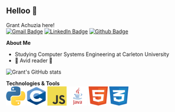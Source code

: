 ## **Helloo** 👋

Grant Achuzia here! <br>
[![Gmail Badge](https://img.shields.io/badge/Gmail-D14836?style=for-the-badge&logo=gmail&logoColor=white&link=mailto:achuziaduby@gmail.com)](mailto:achuziaduby@gmail.com)
[![LinkedIn Badge](https://img.shields.io/badge/LinkedIn-0077B5?style=for-the-badge&logo=linkedin&logoColor=white&link=inkedin.com/in/grant-achuzia-8259251b8/)](https://www.linkedin.com/in/grant-achuzia-8259251b8/)
[![Github Badge](https://img.shields.io/badge/GitHub-100000?style=for-the-badge&logo=github&logoColor=white)](https://github.com/GAchuzia)

**About Me** <br>
- Studying Computer Systems Engineering at Carleton University
- 📖 Avid reader 📖

![Grant's GitHub stats](https://github-readme-stats.vercel.app/api?username=GAchuzia&show_icons=true&theme=dracula)     








**Technologies & Tools** <br>
<img height="52" width="52" src="media/python.svg"/>
<img height="52" width="52" src="media/c.svg"/>
<img height="52" width="52" src="media/javascript.svg"/>
<img height="52" width="52" src="media/java.svg"/>
<img height="52" width="52" src="media/html5.svg"/>
<img height="52" width="52" src="media/css3.svg"/>



<!---
GAchuzia/GAchuzia is a ✨ special ✨ repository because its `README.md` (this file) appears on your GitHub profile.
You can click the Preview link to take a look at your changes.
--->
